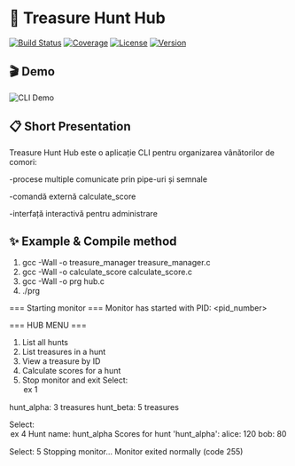 # 🏴 Treasure Hunt Hub

[![Build Status](https://img.shields.io/github/actions/workflow/status/username/treasure-hub/ci.yml)]()
[![Coverage](https://img.shields.io/codecov/c/github/username/treasure-hub)]()
[![License](https://img.shields.io/github/license/username/treasure-hub)]()
[![Version](https://img.shields.io/github/v/tag/username/treasure-hub)]()

## 🎬 Demo

![CLI Demo](docs/demo.gif)

## 📋 Short Presentation
Treasure Hunt Hub este o aplicație CLI pentru organizarea vânătorilor de comori:

  -procese multiple comunicate prin pipe-uri și semnale

  -comandă externă calculate_score

  -interfață interactivă pentru administrare

## ✨ Example & Compile method

  1. gcc -Wall -o treasure_manager treasure_manager.c
  2. gcc -Wall -o calculate_score calculate_score.c
  3. gcc -Wall -o prg hub.c
  4. ./prg

=== Starting monitor ===
Monitor has started with PID: <pid_number>

=== HUB MENU ===
1) List all hunts
2) List treasures in a hunt
3) View a treasure by ID
4) Calculate scores for a hunt
5) Stop monitor and exit
Select: <option> ex 1

hunt_alpha: 3 treasures
hunt_beta: 5 treasures

Select: <option> ex 4
Hunt name: hunt_alpha
Scores for hunt 'hunt_alpha':
  alice: 120
  bob:   80

Select: 5
Stopping monitor...
Monitor exited normally (code 255)
